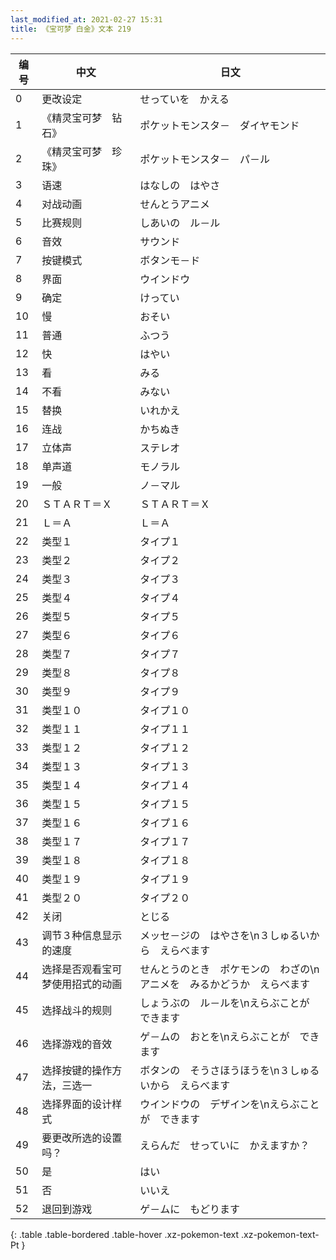 ```yaml
---
last_modified_at: 2021-02-27 15:31
title: 《宝可梦 白金》文本 219
---
```

| 编号 | 中文 | 日文 |
| ---- | ---- | ---- |
| 0 | 更改设定 | せっていを　かえる |
| 1 | 《精灵宝可梦　钻石》 | ポケットモンスタ－　ダイヤモンド |
| 2 | 《精灵宝可梦　珍珠》 | ポケットモンスタ－　パ－ル |
| 3 | 语速 | はなしの　はやさ |
| 4 | 对战动画 | せんとうアニメ |
| 5 | 比赛规则 | しあいの　ル－ル |
| 6 | 音效 | サウンド |
| 7 | 按键模式 | ボタンモ－ド |
| 8 | 界面 | ウインドウ |
| 9 | 确定 | けってい |
| 10 | 慢 | おそい |
| 11 | 普通 | ふつう |
| 12 | 快 | はやい |
| 13 | 看 | みる |
| 14 | 不看 | みない |
| 15 | 替换 | いれかえ |
| 16 | 连战 | かちぬき |
| 17 | 立体声 | ステレオ |
| 18 | 单声道 | モノラル |
| 19 | 一般 | ノ－マル |
| 20 | ＳＴＡＲＴ＝Ｘ | ＳＴＡＲＴ＝Ｘ |
| 21 | Ｌ＝Ａ | Ｌ＝Ａ |
| 22 | 类型１ | タイプ１ |
| 23 | 类型２ | タイプ２ |
| 24 | 类型３ | タイプ３ |
| 25 | 类型４ | タイプ４ |
| 26 | 类型５ | タイプ５ |
| 27 | 类型６ | タイプ６ |
| 28 | 类型７ | タイプ７ |
| 29 | 类型８ | タイプ８ |
| 30 | 类型９ | タイプ９ |
| 31 | 类型１０ | タイプ１０ |
| 32 | 类型１１ | タイプ１１ |
| 33 | 类型１２ | タイプ１２ |
| 34 | 类型１３ | タイプ１３ |
| 35 | 类型１４ | タイプ１４ |
| 36 | 类型１５ | タイプ１５ |
| 37 | 类型１６ | タイプ１６ |
| 38 | 类型１７ | タイプ１７ |
| 39 | 类型１８ | タイプ１８ |
| 40 | 类型１９ | タイプ１９ |
| 41 | 类型２０ | タイプ２０ |
| 42 | 关闭 | とじる |
| 43 | 调节３种信息显示的速度 | メッセ－ジの　はやさを\n３しゅるいから　えらべます |
| 44 | 选择是否观看宝可梦使用招式的动画 | せんとうのとき　ポケモンの　わざの\nアニメを　みるかどうか　えらべます |
| 45 | 选择战斗的规则 | しょうぶの　ル－ルを\nえらぶことが　できます |
| 46 | 选择游戏的音效 | ゲ－ムの　おとを\nえらぶことが　できます |
| 47 | 选择按键的操作方法，三选一 | ボタンの　そうさほうほうを\n３しゅるいから　えらべます |
| 48 | 选择界面的设计样式 | ウインドウの　デザインを\nえらぶことが　できます |
| 49 | 要更改所选的设置吗？ | えらんだ　せっていに　かえますか？ |
| 50 | 是 | はい |
| 51 | 否 | いいえ |
| 52 | 退回到游戏 | ゲ－ムに　もどります |
{: .table .table-bordered .table-hover .xz-pokemon-text .xz-pokemon-text-Pt }
